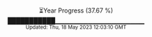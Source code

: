 <p align="center">
⏳Year Progress (37.67 %) <br>
███████████▁▁▁▁▁▁▁▁▁▁▁▁▁▁▁▁▁▁▁ <br>
<sub>Updated: Thu, 18 May 2023 12:03:10 GMT</sub>
</p>

